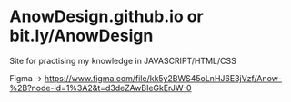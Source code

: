 # AnowDesign.github.io or bit.ly/AnowDesign

Site for practising my knowledge in JAVASCRIPT/HTML/CSS


Figma -> https://www.figma.com/file/kk5y2BWS45oLnHJ6E3jVzf/Anow-%2B?node-id=1%3A2&t=d3deZAwBIeGkErJW-0
